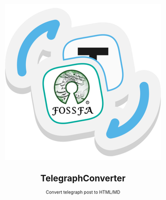 <div align="center">

<img src="/src/img/TelegraphConverter.png" width="750px">

# TelegraphConverter

Convert telegraph post to HTML/MD
